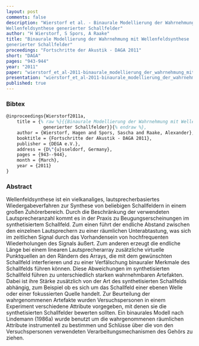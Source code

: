```yaml
---
layout: post
comments: false
description: "Wierstorf et al. - Binaurale Modellierung der Wahrnehmung mit
Wellenfeldsynthese generierter Schallfelder"
author: "H Wierstorf, S Spors, A Raake"
title: "Binaurale Modellierung der Wahrnehmung mit Wellenfeldsynthese
generierter Schallfelder"
proceedings: "Fortschritte der Akustik - DAGA 2011"
short: "DAGA"
pages: "943-944"
year: "2011"
paper: "wierstorf_et_al-2011-binaurale_modellierung_der_wahrnehmung_mit_wfs_generierter_schallfelder.pdf"
presentation: "wierstorf_et_al-2011-binaurale_modellierung_der_wahrnehmung_mit_wfs_generierter_schallfelder-presentation.pdf"
published: true
---
```


### Bibtex

```latex
@inproceedings{Wierstorf2011a,
    title = {% raw %}{{Binaurale Modellierung der Wahrnehmung mit Wellenfeldsynthese
              generierter Schallfelder}}{% endraw %},
    author = {Wierstorf, Hagen and Spors, Sascha and Raake, Alexander},
    booktitle = {Fortschritte der Akustik - DAGA 2011},
    publisher = {DEGA e.V.},
    address = {D\"{u}sseldorf, Germany},
    pages = {943--944},
    month = {March},
    year = {2011}
}
```

### Abstract

Wellenfeldsynthese ist ein vielkanaliges, lautsprecherbasiertes
Wiedergabeverfahren zur Synthese von beliebigen Schallfeldern in einem großen
Zuhörerbereich.   Durch die Beschränkung der verwendeten Lautsprecheranzahl
kommt es in der Praxis zu Beugungserscheinungen im synthetisiertem Schallfeld.
Zum einen führt der endliche Abstand zwischen den einzelnen Lautsprechern zu
einer räumlichen Unterabtastung, was sich im zeitlichen Signal durch das
Vorhandensein von hochfrequenten Wiederholungen des Signals äußert.  Zum anderen
erzeugt die endliche Länge bei einem linearen Lautsprecherarray zusätzliche
virtuelle Punktquellen an den Rändern des Arrays, die mit dem gewünschten
Schallfeld interferieren und zu einer Verfälschung binauraler Merkmale des
Schallfelds führen können.  Diese Abweichungen im synthetisierten Schallfeld
führen zu unterschiedlich starken wahrnehmbaren Artefakten.  Dabei ist ihre
Stärke zusätzlich von der Art des synthetisierten Schallfelds abhängig, zum
Beispiel ob es sich um das Schallfeld einer ebenen Welle oder einer fokussierten
Quelle handelt.  Zur Beurteilung der wahrgenommenen Artefakte wurden
Versuchspersonen in einem Experiment verschiedene Attribute vorgegeben, mit
denen sie die synthetisierten Schallfelder bewerten sollten.  Ein binaurales
Modell nach Lindemann (1986a) wurde benutzt um die wahrgenommenen räumlichen
Attribute instrumentell zu bestimmen und Schlüsse über die von den
Versuchspersonen verwendeten Verarbeitungsmechanismen des Gehörs zu ziehen.
